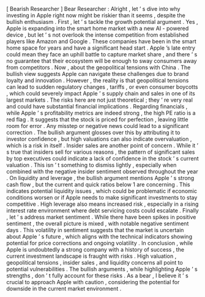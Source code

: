 [ Bearish Researcher ]
Bear Researcher : Alright , let ’ s dive into why investing in Apple right now might
be riskier than it seems , despite the bullish enthusiasm .
First , let ’ s tackle the growth potential argument . Yes , Apple is expanding into
the smart home market with a new AI - powered device , but let ’ s not overlook the
intense competition from established players like Amazon and Google . These
companies have been in the smart home space for years and have a significant
head start . Apple ’s late entry could mean they face an uphill battle to
capture market share , and there ’ s no guarantee that their ecosystem will be
enough to sway consumers away from competitors .
Now , about the geopolitical tensions with China . The bullish view suggests Apple
can navigate these challenges due to brand loyalty and innovation . However ,
the reality is that geopolitical tensions can lead to sudden regulatory
changes , tariffs , or even consumer boycotts , which could severely impact Apple
’ s supply chain and sales in one of its largest markets . The risks here are
not just theoretical ; they ’ re very real and could have substantial financial
implications .
Regarding financials , while Apple ’ s profitability metrics are indeed strong , the
high PE ratio is a red flag . It suggests that the stock is priced for
perfection , leaving little room for error . Any misstep or negative news could
lead to a significant correction . The bullish argument glosses over this by
attributing it to investor confidence , but high valuations can also indicate
overvaluation , which is a risk in itself .
Insider sales are another point of concern . While it ’ s true that insiders sell for
various reasons , the pattern of significant sales by top executives could
indicate a lack of confidence in the stock ’ s current valuation . This isn ’ t
something to dismiss lightly , especially when combined with the negative
insider sentiment observed throughout the year .
On liquidity and leverage , the bullish argument mentions Apple ’ s strong cash flow ,
but the current and quick ratios below 1 are concerning . This indicates
potential liquidity issues , which could be problematic if economic conditions
worsen or if Apple needs to make significant investments to stay competitive .
High leverage also means increased risk , especially in a rising interest rate
environment where debt servicing costs could escalate .
Finally , let ’ s address market sentiment . While there have been spikes in positive
sentiment , the overall picture is mixed , with notable negative sentiment days .
This volatility in sentiment suggests that the market is uncertain about
Apple ’ s future , which aligns with the technical indicators showing potential
for price corrections and ongoing volatility .
In conclusion , while Apple is undoubtedly a strong company with a history of
success , the current investment landscape is fraught with risks . High
valuation , geopolitical tensions , insider sales , and liquidity concerns all
point to potential vulnerabilities . The bullish arguments , while highlighting
Apple ’ s strengths , don ’ t fully account for these risks . As a bear , I believe
it ’ s crucial to approach Apple with caution , considering the potential for
downside in the current market environment .
